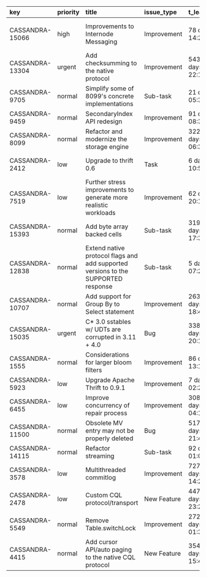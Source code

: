 | key             | priority   | title                                                                             | issue_type   | t_lead            |   contrib_complexity | url                                                                      | commit_shas                                                                                                                                                                                                                                                                                                                                              | description   | is_td    |
|:----------------|:-----------|:----------------------------------------------------------------------------------|:-------------|:------------------|---------------------:|:-------------------------------------------------------------------------|:---------------------------------------------------------------------------------------------------------------------------------------------------------------------------------------------------------------------------------------------------------------------------------------------------------------------------------------------------------|:--------------|:---------|
| CASSANDRA-15066 | high       | Improvements to Internode Messaging                                               | Improvement  | 78 days 14:20:40  |                    5 | https://issues.apache.org/jira/projects/CASSANDRA/issues/CASSANDRA-15066 | https://github.com/apache/cassandra/commit/2330545827dfe6a39c56c6ae314723b88c3bc6b7<br>https://github.com/apache/cassandra/commit/0d48503c8c99d715164cdc59de646366408889ff<br>https://github.com/apache/cassandra/commit/310a48efcfdc0fb77fbd5fd6e734bf17667f617d<br>https://github.com/apache/cassandra/commit/47dfb6642e7fc3e1e3fef57d8c56c3db577e193a | _descr_       | _yes/no_ |
| CASSANDRA-13304 | urgent     | Add checksumming to the native protocol                                           | Improvement  | 543 days 22:13:44 |                    5 | https://issues.apache.org/jira/projects/CASSANDRA/issues/CASSANDRA-13304 | https://github.com/apache/cassandra/commit/a7c4ba9eeecb365e7c4753d8eaab747edd9a632a<br>https://github.com/apache/cassandra/commit/65fb17a88bd096b1e952ccca31ad709759644a1b                                                                                                                                                                               | _descr_       | _yes/no_ |
| CASSANDRA-9705  | normal     | Simplify some of 8099's concrete implementations                                  | Sub-task     | 21 days 05:39:06  |                    5 | https://issues.apache.org/jira/projects/CASSANDRA/issues/CASSANDRA-9705  | https://github.com/apache/cassandra/commit/2457599427d361314dce4833abeb5cd4915d0b06                                                                                                                                                                                                                                                                      | _descr_       | _yes/no_ |
| CASSANDRA-9459  | normal     | SecondaryIndex API redesign                                                       | Improvement  | 91 days 08:36:08  |                    5 | https://issues.apache.org/jira/projects/CASSANDRA/issues/CASSANDRA-9459  | https://github.com/apache/cassandra/commit/0626be8667aefdcf50a051471f83da90bbae9bcf                                                                                                                                                                                                                                                                      | _descr_       | _yes/no_ |
| CASSANDRA-8099  | normal     | Refactor and modernize the storage engine                                         | Improvement  | 322 days 06:31:37 |                    5 | https://issues.apache.org/jira/projects/CASSANDRA/issues/CASSANDRA-8099  | https://github.com/apache/cassandra/commit/a991b64811f4d6adb6c7b31c0df52288eb06cf19                                                                                                                                                                                                                                                                      | _descr_       | _yes/no_ |
| CASSANDRA-2412  | low        | Upgrade to thrift 0.6                                                             | Task         | 6 days 10:51:52   |                    4 | https://issues.apache.org/jira/projects/CASSANDRA/issues/CASSANDRA-2412  | https://github.com/apache/cassandra/commit/4ec9511421c42a925f0bedacbb17a7983bb4d2c3<br>https://github.com/apache/cassandra/commit/47cd73ef46ba851731491381582027966f590a27<br>https://github.com/apache/cassandra/commit/b03c68566873cb629eed71f9f80d57e874e943ec                                                                                        | _descr_       | _yes/no_ |
| CASSANDRA-7519  | low        | Further stress improvements to generate more realistic workloads                  | Improvement  | 62 days 20:17:08  |                    4 | https://issues.apache.org/jira/projects/CASSANDRA/issues/CASSANDRA-7519  | https://github.com/apache/cassandra/commit/0580fb2b7707beaa69019a73a6c53d86fe088a0a                                                                                                                                                                                                                                                                      | _descr_       | _yes/no_ |
| CASSANDRA-15393 | normal     | Add byte array backed cells                                                       | Sub-task     | 319 days 17:30:18 |                    4 | https://issues.apache.org/jira/projects/CASSANDRA/issues/CASSANDRA-15393 | https://github.com/apache/cassandra/commit/ccab496d2d37c86341d364dea6c27513fda27331                                                                                                                                                                                                                                                                      | _descr_       | _yes/no_ |
| CASSANDRA-12838 | normal     | Extend native protocol flags and add supported versions to the SUPPORTED response | Sub-task     | 5 days 07:26:52   |                    4 | https://issues.apache.org/jira/projects/CASSANDRA/issues/CASSANDRA-12838 | https://github.com/apache/cassandra/commit/e0adc166a33033c9d2668547803a1e034c2c2494                                                                                                                                                                                                                                                                      | _descr_       | _yes/no_ |
| CASSANDRA-10707 | normal     | Add support for Group By to Select statement                                      | Improvement  | 263 days 18:40:42 |                    4 | https://issues.apache.org/jira/projects/CASSANDRA/issues/CASSANDRA-10707 | https://github.com/apache/cassandra/commit/78e9180243731098fe269abcf0549c49277143f5<br>https://github.com/apache/cassandra/commit/4205011c0fb92bfb6a7456ab620f5d6b40cb9160                                                                                                                                                                               | _descr_       | _yes/no_ |
| CASSANDRA-15035 | urgent     | C* 3.0 sstables w/ UDTs are corrupted in 3.11 + 4.0                               | Bug          | 338 days 20:12:36 |                    4 | https://issues.apache.org/jira/projects/CASSANDRA/issues/CASSANDRA-15035 | https://github.com/apache/cassandra/commit/4f27a37d7dd2750cc25261773a67ee8b4a07142c<br>https://github.com/apache/cassandra/commit/ffab2b8dde0c7c40080c1c0b36831edd6965a042                                                                                                                                                                               | _descr_       | _yes/no_ |
| CASSANDRA-1555  | normal     | Considerations for larger bloom filters                                           | Improvement  | 86 days 13:15:52  |                    4 | https://issues.apache.org/jira/projects/CASSANDRA/issues/CASSANDRA-1555  | https://github.com/apache/cassandra/commit/6cb811b454779ae34df509b09abb69134795a4cf                                                                                                                                                                                                                                                                      | _descr_       | _yes/no_ |
| CASSANDRA-5923  | low        | Upgrade Apache Thrift to 0.9.1                                                    | Improvement  | 7 days 02:20:03   |                    4 | https://issues.apache.org/jira/projects/CASSANDRA/issues/CASSANDRA-5923  | https://github.com/apache/cassandra/commit/bffd9ea8eb5358b5f138cbad8a387d5037d1ac12                                                                                                                                                                                                                                                                      | _descr_       | _yes/no_ |
| CASSANDRA-6455  | low        | Improve concurrency of repair process                                             | Improvement  | 308 days 04:17:47 |                    4 | https://issues.apache.org/jira/projects/CASSANDRA/issues/CASSANDRA-6455  | https://github.com/apache/cassandra/commit/810c2d5fe64333c0bcfe0b2ed3ea2c8f6aaf89b7                                                                                                                                                                                                                                                                      | _descr_       | _yes/no_ |
| CASSANDRA-11500 | normal     | Obsolete MV entry may not be properly deleted                                     | Bug          | 517 days 21:44:45 |                    4 | https://issues.apache.org/jira/projects/CASSANDRA/issues/CASSANDRA-11500 | https://github.com/apache/cassandra/commit/2b29f8a785384757da7f182f89379e0037b64361<br>https://github.com/apache/cassandra/commit/f4014bb0f2be086ea00a583a50305c526edd19a6<br>https://github.com/apache/cassandra/commit/1b36740ebe66b8ed4c3d6cb64eb2419a9279dfbf                                                                                        | _descr_       | _yes/no_ |
| CASSANDRA-14115 | normal     | Refactor streaming                                                                | Sub-task     | 92 days 01:01:30  |                    4 | https://issues.apache.org/jira/projects/CASSANDRA/issues/CASSANDRA-14115 | https://github.com/apache/cassandra/commit/9714a7c817b64a3358f69e536535c756c5c6df48                                                                                                                                                                                                                                                                      | _descr_       | _yes/no_ |
| CASSANDRA-3578  | low        | Multithreaded commitlog                                                           | Improvement  | 727 days 14:29:03 |                    4 | https://issues.apache.org/jira/projects/CASSANDRA/issues/CASSANDRA-3578  | https://github.com/apache/cassandra/commit/e978034259de12619f2e4c32e29b034e9d6a2149<br>https://github.com/apache/cassandra/commit/22e18f5a348a911f89deed9f9984950de451d28a                                                                                                                                                                               | _descr_       | _yes/no_ |
| CASSANDRA-2478  | low        | Custom CQL protocol/transport                                                     | New Feature  | 447 days 23:27:00 |                    4 | https://issues.apache.org/jira/projects/CASSANDRA/issues/CASSANDRA-2478  | https://github.com/apache/cassandra/commit/6d3a3eed27af0b6dd398da5bdd342d5bbd5340c0                                                                                                                                                                                                                                                                      | _descr_       | _yes/no_ |
| CASSANDRA-5549  | normal     | Remove Table.switchLock                                                           | Improvement  | 272 days 01:32:38 |                    4 | https://issues.apache.org/jira/projects/CASSANDRA/issues/CASSANDRA-5549  | https://github.com/apache/cassandra/commit/4b54b8acd21999ad4394feb93deb7cca1de445c0                                                                                                                                                                                                                                                                      | _descr_       | _yes/no_ |
| CASSANDRA-4415  | normal     | Add cursor API/auto paging to the native CQL protocol                             | New Feature  | 354 days 15:47:58 |                    4 | https://issues.apache.org/jira/projects/CASSANDRA/issues/CASSANDRA-4415  | https://github.com/apache/cassandra/commit/e48ff29387547c0837ab381f6e890f8417a1b65c                                                                                                                                                                                                                                                                      | _descr_       | _yes/no_ |